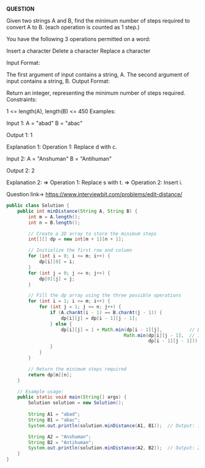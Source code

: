 **QUESTION**

Given two strings A and B, find the minimum number of steps required to convert A to B. (each operation is counted as 1 step.)

You have the following 3 operations permitted on a word:

Insert a character
Delete a character
Replace a character


Input Format:

The first argument of input contains a string, A.
The second argument of input contains a string, B.
Output Format:

Return an integer, representing the minimum number of steps required.
Constraints:

1 <= length(A), length(B) <= 450
Examples:

Input 1:
    A = "abad"
    B = "abac"

Output 1:
    1

Explanation 1:
    Operation 1: Replace d with c.

Input 2:
    A = "Anshuman"
    B = "Antihuman"

Output 2:
    2

Explanation 2:
    => Operation 1: Replace s with t.
    => Operation 2: Insert i.

Question link-> https://www.interviewbit.com/problems/edit-distance/


````java
public class Solution {
    public int minDistance(String A, String B) {
        int m = A.length();
        int n = B.length();

        // Create a 2D array to store the minimum steps
        int[][] dp = new int[m + 1][n + 1];

        // Initialize the first row and column
        for (int i = 0; i <= m; i++) {
            dp[i][0] = i;
        }
        for (int j = 0; j <= n; j++) {
            dp[0][j] = j;
        }

        // Fill the dp array using the three possible operations
        for (int i = 1; i <= m; i++) {
            for (int j = 1; j <= n; j++) {
                if (A.charAt(i - 1) == B.charAt(j - 1)) {
                    dp[i][j] = dp[i - 1][j - 1];
                } else {
                    dp[i][j] = 1 + Math.min(dp[i - 1][j],          // Delete
                                           Math.min(dp[i][j - 1],  // Insert
                                                    dp[i - 1][j - 1])); // Replace
                }
            }
        }

        // Return the minimum steps required
        return dp[m][n];
    }

    // Example usage:
    public static void main(String[] args) {
        Solution solution = new Solution();
        
        String A1 = "abad";
        String B1 = "abac";
        System.out.println(solution.minDistance(A1, B1));  // Output: 1

        String A2 = "Anshuman";
        String B2 = "Antihuman";
        System.out.println(solution.minDistance(A2, B2));  // Output: 2
    }
}


````

